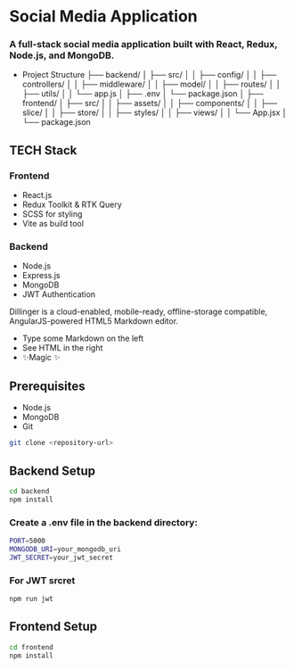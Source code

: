 # Social Media Application
### A full-stack social media application built with React, Redux, Node.js, and MongoDB.

- Project Structure
├── backend/
│   ├── src/
│   │   ├── config/
│   │   ├── controllers/
│   │   ├── middleware/
│   │   ├── model/
│   │   ├── routes/
│   │   ├── utils/
│   │   └── app.js
│   ├── .env
│   └── package.json
│
├── frontend/
│   ├── src/
│   │   ├── assets/
│   │   ├── components/
│   │   ├── slice/
│   │   ├── store/
│   │   ├── styles/
│   │   ├── views/
│   │   └── App.jsx
│   └── package.json


## TECH Stack
### Frontend
- React.js
- Redux Toolkit & RTK Query
- SCSS for styling
- Vite as build tool
### Backend
- Node.js
- Express.js
- MongoDB
- JWT Authentication

Dillinger is a cloud-enabled, mobile-ready, offline-storage compatible,
AngularJS-powered HTML5 Markdown editor.

- Type some Markdown on the left
- See HTML in the right
- ✨Magic ✨

## Prerequisites

- Node.js
- MongoDB
- Git


```sh
git clone <repository-url>
```
## Backend Setup
```sh
cd backend
npm install
```

### Create a .env file in the backend directory:

```sh
PORT=5000
MONGODB_URI=your_mongodb_uri
JWT_SECRET=your_jwt_secret
```
### For JWT srcret
```sh
npm run jwt
```

## Frontend Setup

```sh
cd frontend
npm install
```



